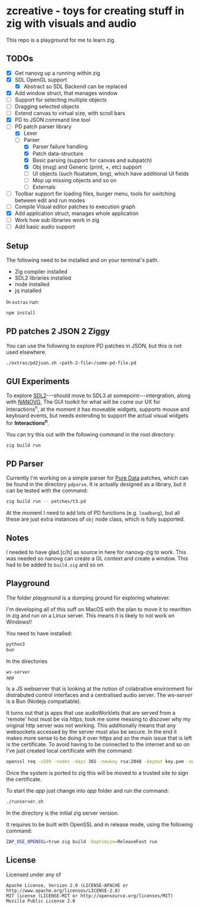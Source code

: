 # zcreative - toys for creating stuff in zig with visuals and audio

This repo is a playground for me to learn zig.

## TODOs

- [X] Get nanovg up a running within zig
- [X] SDL OpenGL support
  - [X] Abstract so SDL Backend can be replaced
- [X] Add window struct, that manages window
- [ ] Support for selecting multiple objects
- [ ] Dragging selected objects
- [ ] Extend canvas to virtual size, with scroll bars
- [X] PD to JSON command line tool
- [ ] PD patch parser library
  - [X] Lexer
  - [ ] Parser
     - [X] Parser failure handling
     - [X] Patch data-structure
     - [X] Basic parsing (support for canvas and subpatch)
     - [X] Obj (msg) and Generic (print, +, etc) support
     - [ ] UI objects (such floatatom, bng), which have additional UI fields
     - [ ] Mop up missing objects and so on
     - [ ] Externals
- [ ] Toolbar support for loading files, burger menu, tools for switching between edit and run modes
- [ ] Compile Visual editor patches to execution graph
- [X] Add application struct, manages whole application
- [ ] Work how sub libraries work in zig
- [ ] Add basic audio support

## Setup

The following need to be installed and on your terminal's path.

- Zig compiler installed
- SDL2 libraries installed
- node installed
- jq installed

In ```extras``` run:

```bash
npm install
```

## PD patches 2 JSON 2 Ziggy

You can use the following to explore PD patches in JSON, but this is not used elsewhere.

```bash
./extras/pd2json.sh <path-2-file>/some-pd-file.pd
```

## GUI Experiments

To explore [SDL2](https://www.libsdl.org/)---should move to SDL3 at somepoint---intergration, along with [NANOVG,](https://github.com/memononen/nanovg) 
The GUI toolkit for what will be come our UX for Interactions<sup>n</sup>, at the moment it has 
moveable widgets, supports mouse and keyboard events, but needs extending to support the actual visual widgets for
**Interactions<sup>n</sup>**.

You can try this out with the following command in the root directory:

```bash
zig build run
```

## PD Parser

Currently I'm working on a simple parser for [Pure Data](https://puredata.info/) patches, which can be 
found in the directory ```pdparse```. It is actually designed as a library, but it can be tested with the command:

```bash
zig build run -- patches/t3.pd
```

At the moment I need to add lots of PD functions (e.g. ```loadbang```), but all these are just extra 
instances of ```obj``` node class, which is fully supported.

## Notes

I needed to have glad.[c/h] as source in here for nanovg-zig
to work. This was needed so nanovg can create a GL context and 
create a window. This had to be added to ```build.zig``` and so on.

## Playground

The folder *playground* is a dumping ground for exploring whatever. 

I'm developing all of this suff on MacOS with the plan to move it to rewritten in zig and run on a Linux server. This means it is
likely to not work on Windows!!

You need to have installed:

```bash
python3
bun
```

In the directories

```bash
ws-server
app
```

Is a JS webserver that is looking at the notion of colabrative environment for distrabuted control interfaces 
and a centralised audio server. The *ws-server* is a Bun (Nodejs compatiable).

It turns out that js apps that use audioWorklets that are served from a 'remote' host must be via *https*, took me some messing to
discover why my original http server was not working. This additionally means that any websockets accessed by the server must also be 
secure. In the end it makes more sense to be doing it over https and so the main issue that is left is the certificate. To avoid having
to be connected to the internet and so on I've just created local certificate with the command:

```bash
openssl req -x509 -nodes -days 365 -newkey rsa:2048 -keyout key.pem -out cert.pem
```

Once the system is ported to zig this will be moved to a trusted site to sign the certificate.

To start the *app* just change into *app* folder and run the command:

```bash
./runserver.sh
```

In the directory is the initial zig server version.

It requires to be built with OpenSSL and in release mode, using the following command:

```bash
ZAP_USE_OPENSSL=true zig build -Doptimize=ReleaseFast run
```
## License

Licensed under any of

    Apache License, Version 2.0 (LICENSE-APACHE or http://www.apache.org/licenses/LICENSE-2.0)
    MIT license (LICENSE-MIT or http://opensource.org/licenses/MIT)
    Mozilla Public License 2.0
